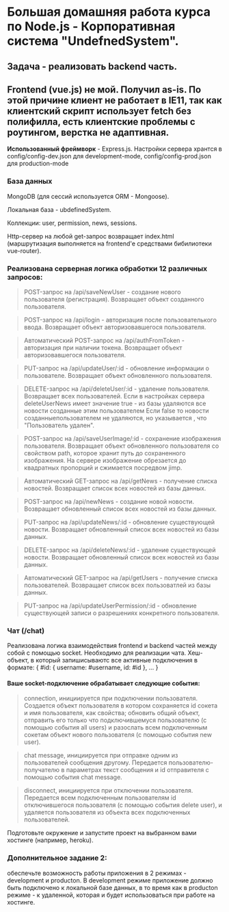 # Большая домашняя работа курса по Node.js - Корпоративная система "UndefnedSystem".
## Задача - реализовать backend часть.
## <b>Frontend (vue.js) не мой</b>. Получил as-is. По этой причине клиент не работает в IE11, так как клиентский скрипт использует fetch без полифилла, есть клиентские проблемы с роутингом, верстка не адаптивная.

<b>Использованный фреймворк</b> - Express.js.
Настройки сервера хрантся в config/config-dev.json для development-mode, config/config-prod.json для production-mode

### База данных</b>
MongoDB (для сессий используется ORM - Mongoose).

Локальная база - ubdefinedSystem.

Коллекции: user, permission, news, sessions.

Http-сервер на любой get-запрос возвращает index.html (маршрутизация выполняется на frontend'e средствами бибилиотеки vue-router).

### Реализована серверная логика обработки 12 различных запросов:
> POST-запрос на /api/saveNewUser - создание нового пользователя (регистрация). Возвращает объект созданного пользователя.

> POST-запрос на /api/login - авторизация после пользователького ввода. Возвращает объект авторизовавшегося пользователя.

> Автоматический POST-запрос на /api/authFromToken - авторизация при наличии токена. Возвращает объект авторизовавшегося пользователя.

> PUT-запрос на /api/updateUser/:id - обновление информации о пользователе. Возвращает объект  обновленного пользователя.

> DELETE-запрос на /api/deleteUser/:id - удаление пользователя. Возвращает всех пользователей. Если в настройках сервера deleteUserNews имеет значение true - из базы удаляются все новости созданные этим пользователем Если false то новости созданныепользователем не удаляются, но указывается , что "Пользователь удален".

> POST-запрос на /api/saveUserImage/:id - сохранение изображения пользователя. Возвращает объект обновленного пользователя со свойством path, которое хранит путь до сохраненного изображения. На сервере изображение обрезается до квадратных пропорций и сжимается посредвом jimp.

> Автоматический GET-запрос на /api/getNews - получение списка новостей. Возвращает список всех новостей из базы данных.

> POST-запрос на /api/newNews - создание новой новости. Возвращает обновленный список всех новостей из базы данных.

> PUT-запрос на /api/updateNews/:id - обновление существующей новости. Возвращает обновленный список всех новостей из базы данных.

> DELETE-запрос на /api/deleteNews/:id - удаление существующей новости. Возвращает обновленный список всех новостей из базы данных.

> Автоматический GET-запрос на /api/getUsers - получение списка пользователей. Возвращает список всех пользоватлей из базы данных.

> PUT-запрос на /api/updateUserPermission/:id - обновление существующей записи о разрешениях конкретного пользователя.

### Чат (/chat)
Реализована логика взаимодействия frontend и backend частей между собой с помощью socket. Необходимо для реализации чата. Хеш-объект, в который запишисываютс все активные подключения в формате:
{ #id: {
  username: #username,
  id: #id
  },
  ...
}

#### Ваше socket-подключение обрабатывает следующие события:

> connection, инициируется при подключении пользователя. Создается объект пользователя в котором сохраняется id сокета и имя пользователя, как свойства; обновить общий объект, отправить его только что подключившемуся пользователю (с помощью события all users) и разослать всем подключенным сокетам объект нового пользователя (с помощью события new user).

> chat message, инициируется при отправке одним из пользователей сообщения другому. Передается пользователю-получателю в параметрах текст сообщения и id отправителя с помощью события chat message.

> disconnect, инициируется при отключении пользователя. Передается всем подключенным пользователям id отключившегося пользователя (с помощью события delete user), и удаляется пользователя из объекта всех подключенных пользователей.

Подготовьте окружение и запустите проект на выбранном вами хостинге (например, heroku).


### Дополнительное задание 2: 
обеспечьте возможность работы приложения в 2 режимах - development и producton. В development режиме приложение должно быть подключено к локальной базе данных, в то время как в producton режиме - к удаленной, которая и будет использоваться при работе на хостинге.